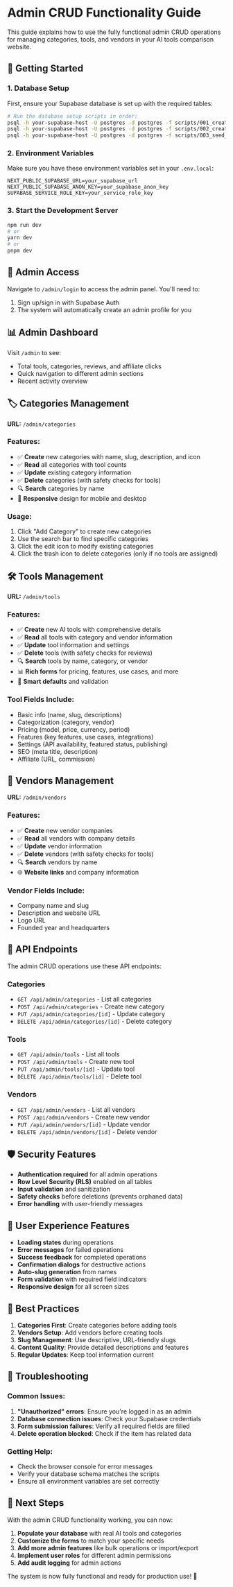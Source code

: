 # Admin CRUD Functionality Guide

This guide explains how to use the fully functional admin CRUD operations for managing categories, tools, and vendors in your AI tools comparison website.

## 🚀 Getting Started

### 1. Database Setup
First, ensure your Supabase database is set up with the required tables:

```bash
# Run the database setup scripts in order:
psql -h your-supabase-host -U postgres -d postgres -f scripts/001_create_core_tables.sql
psql -h your-supabase-host -U postgres -d postgres -f scripts/002_create_admin_tables.sql
psql -h your-supabase-host -U postgres -d postgres -f scripts/003_seed_sample_data.sql
```

### 2. Environment Variables
Make sure you have these environment variables set in your `.env.local`:

```env
NEXT_PUBLIC_SUPABASE_URL=your_supabase_url
NEXT_PUBLIC_SUPABASE_ANON_KEY=your_supabase_anon_key
SUPABASE_SERVICE_ROLE_KEY=your_service_role_key
```

### 3. Start the Development Server
```bash
npm run dev
# or
yarn dev
# or
pnpm dev
```

## 🔐 Admin Access

Navigate to `/admin/login` to access the admin panel. You'll need to:
1. Sign up/sign in with Supabase Auth
2. The system will automatically create an admin profile for you

## 📊 Admin Dashboard

Visit `/admin` to see:
- Total tools, categories, reviews, and affiliate clicks
- Quick navigation to different admin sections
- Recent activity overview

## 🏷️ Categories Management

**URL:** `/admin/categories`

### Features:
- ✅ **Create** new categories with name, slug, description, and icon
- ✅ **Read** all categories with tool counts
- ✅ **Update** existing category information
- ✅ **Delete** categories (with safety checks for tools)
- 🔍 **Search** categories by name
- 📱 **Responsive** design for mobile and desktop

### Usage:
1. Click "Add Category" to create new categories
2. Use the search bar to find specific categories
3. Click the edit icon to modify existing categories
4. Click the trash icon to delete categories (only if no tools are assigned)

## 🛠️ Tools Management

**URL:** `/admin/tools`

### Features:
- ✅ **Create** new AI tools with comprehensive details
- ✅ **Read** all tools with category and vendor information
- ✅ **Update** tool information and settings
- ✅ **Delete** tools (with safety checks for reviews)
- 🔍 **Search** tools by name, category, or vendor
- 📊 **Rich forms** for pricing, features, use cases, and more
- 🎯 **Smart defaults** and validation

### Tool Fields Include:
- Basic info (name, slug, descriptions)
- Categorization (category, vendor)
- Pricing (model, price, currency, period)
- Features (key features, use cases, integrations)
- Settings (API availability, featured status, publishing)
- SEO (meta title, description)
- Affiliate (URL, commission)

## 🏢 Vendors Management

**URL:** `/admin/vendors`

### Features:
- ✅ **Create** new vendor companies
- ✅ **Read** all vendors with company details
- ✅ **Update** vendor information
- ✅ **Delete** vendors (with safety checks for tools)
- 🔍 **Search** vendors by name
- 🌐 **Website links** and company information

### Vendor Fields Include:
- Company name and slug
- Description and website URL
- Logo URL
- Founded year and headquarters

## 🔧 API Endpoints

The admin CRUD operations use these API endpoints:

### Categories
- `GET /api/admin/categories` - List all categories
- `POST /api/admin/categories` - Create new category
- `PUT /api/admin/categories/[id]` - Update category
- `DELETE /api/admin/categories/[id]` - Delete category

### Tools
- `GET /api/admin/tools` - List all tools
- `POST /api/admin/tools` - Create new tool
- `PUT /api/admin/tools/[id]` - Update tool
- `DELETE /api/admin/tools/[id]` - Delete tool

### Vendors
- `GET /api/admin/vendors` - List all vendors
- `POST /api/admin/vendors` - Create new vendor
- `PUT /api/admin/vendors/[id]` - Update vendor
- `DELETE /api/admin/vendors/[id]` - Delete vendor

## 🛡️ Security Features

- **Authentication required** for all admin operations
- **Row Level Security (RLS)** enabled on all tables
- **Input validation** and sanitization
- **Safety checks** before deletions (prevents orphaned data)
- **Error handling** with user-friendly messages

## 📱 User Experience Features

- **Loading states** during operations
- **Error messages** for failed operations
- **Success feedback** for completed operations
- **Confirmation dialogs** for destructive actions
- **Auto-slug generation** from names
- **Form validation** with required field indicators
- **Responsive design** for all screen sizes

## 🎯 Best Practices

1. **Categories First**: Create categories before adding tools
2. **Vendors Setup**: Add vendors before creating tools
3. **Slug Management**: Use descriptive, URL-friendly slugs
4. **Content Quality**: Provide detailed descriptions and features
5. **Regular Updates**: Keep tool information current

## 🐛 Troubleshooting

### Common Issues:

1. **"Unauthorized" errors**: Ensure you're logged in as an admin
2. **Database connection issues**: Check your Supabase credentials
3. **Form submission failures**: Verify all required fields are filled
4. **Delete operation blocked**: Check if the item has related data

### Getting Help:

- Check the browser console for error messages
- Verify your database schema matches the scripts
- Ensure all environment variables are set correctly

## 🚀 Next Steps

With the admin CRUD functionality working, you can now:

1. **Populate your database** with real AI tools and categories
2. **Customize the forms** to match your specific needs
3. **Add more admin features** like bulk operations or import/export
4. **Implement user roles** for different admin permissions
5. **Add audit logging** for admin actions

The system is now fully functional and ready for production use! 🎉
